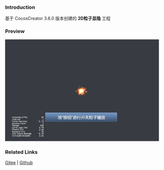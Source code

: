 ### Introduction

基于 CocosCreator 3.6.0 版本创建的 **2D粒子显隐** 工程

### Preview
![image](../../../gif/202203/2022030546.gif)

### Related Links
[Gitee](https://gitee.com/mirrors_cocos-creator/example-cases/tree/v2.4.3/assets/cases/01_graphics/02_particle) | [Github](https://github.com/cocos-creator/example-cases/tree/v2.4.3/assets/cases/01_graphics/02_particle)